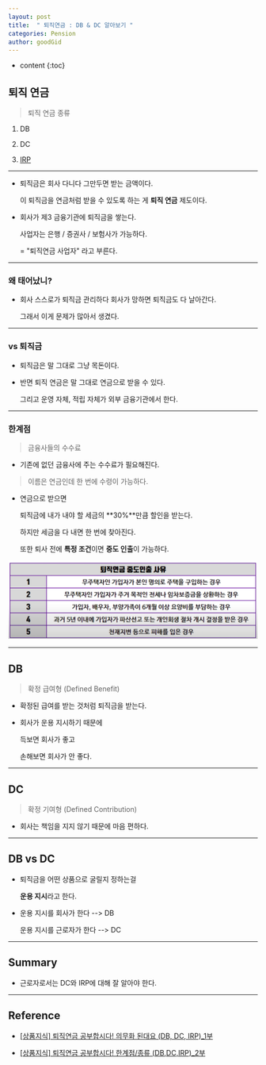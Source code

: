 ```yaml
---
layout: post
title:  " 퇴직연금 : DB & DC 알아보기 "
categories: Pension
author: goodGid
---
```

* content
{:toc}

## 퇴직 연금

> 퇴직 연금 종류

1. DB

2. DC

3. [IRP]({{site.url}}/Retirement-Pension-IRP)

---

* 퇴직금은 회사 다니다 그만두면 받는 금액이다.

  이 퇴직금을 연금처럼 받을 수 있도록 하는 게 **퇴직 연금** 제도이다.

* 회사가 제3 금융기관에 퇴직금을 쌓는다.

  사업자는 은행 / 증권사 / 보험사가 가능하다.

  = "퇴직연금 사업자" 라고 부른다.


---

### 왜 태어났니?

* 회사 스스로가 퇴직금 관리하다 회사가 망하면 퇴직금도 다 날아간다.

  그래서 이게 문제가 많아서 생겼다.

---

### vs 퇴직금

* 퇴직금은 말 그대로 그냥 목돈이다.

* 반면 퇴직 연금은 말 그대로 연금으로 받을 수 있다.

  그리고 운영 자체, 적립 자체가 외부 금융기관에서 한다.

---

### 한계점

> 금융사들의 수수료

* 기존에 없던 금융사에 주는 수수료가 필요해진다.

> 이름은 연금인데 한 번에 수령이 가능하다.

* 연금으로 받으면 

  퇴직금에 내가 내야 할 세금의 **30%**만큼 할인을 받는다.

  하지만 세금을 다 내면 한 번에 찾아진다.

  또한 퇴사 전에 **특정 조건**이면 **중도 인출**이 가능하다.

![](/assets/img/pension/Retirement-Pension-DB-and-DC_1.png)




---

## DB

> 확정 급여형 (Defined Benefit)

* 확정된 급여를 받는 것처럼 퇴직금을 받는다.

* 회사가 운용 지시하기 때문에 

  득보면 회사가 좋고

  손해보면 회사가 안 좋다.


---

## DC

> 확정 기여형 (Defined Contribution)

* 회사는 책임을 지지 않기 때문에 마음 편하다.

---

## DB vs DC

* 퇴직금을 어떤 상품으로 굴릴지 정하는걸

  **운용 지시**라고 한다.

* 운용 지시를 회사가 한다 --> DB

  운용 지시를 근로자가 한다 --> DC


---

## Summary

* 근로자로서는 DC와 IRP에 대해 잘 알아야 한다.

---

## Reference

* [[상품지식] 퇴직연금 공부합시다! 의무화 된대요 (DB, DC, IRP)_1부](https://www.youtube.com/watch?v=vEiYdLFc5R8)

* [[상품지식] 퇴직연금 공부합시다! 한계점/종류 (DB,DC,IRP)_2부](https://www.youtube.com/watch?v=-T9ohGnHLt8)

